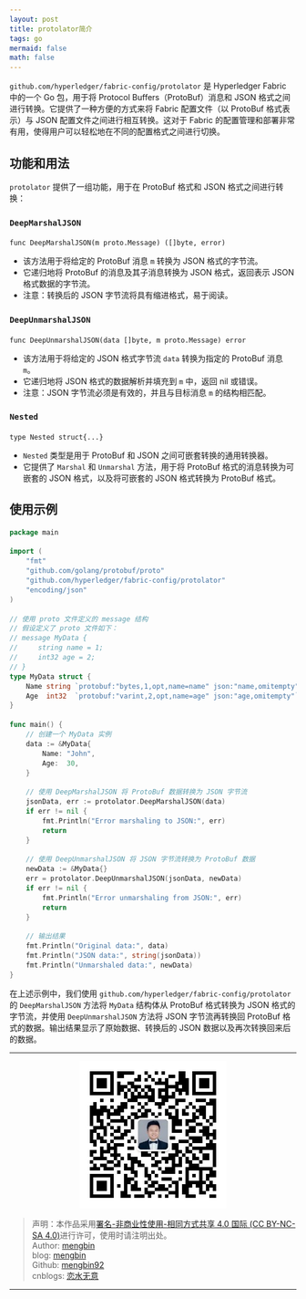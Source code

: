 ```yaml
---
layout: post
title: protolator简介
tags: go
mermaid: false
math: false
---  
```


`github.com/hyperledger/fabric-config/protolator` 是 Hyperledger Fabric 中的一个 Go 包，用于将 Protocol Buffers（ProtoBuf）消息和 JSON 格式之间进行转换。它提供了一种方便的方式来将 Fabric 配置文件（以 ProtoBuf 格式表示）与 JSON 配置文件之间进行相互转换。这对于 Fabric 的配置管理和部署非常有用，使得用户可以轻松地在不同的配置格式之间进行切换。

## 功能和用法

`protolator` 提供了一组功能，用于在 ProtoBuf 格式和 JSON 格式之间进行转换：

### `DeepMarshalJSON`

`func DeepMarshalJSON(m proto.Message) ([]byte, error)`

- 该方法用于将给定的 ProtoBuf 消息 `m` 转换为 JSON 格式的字节流。
- 它递归地将 ProtoBuf 的消息及其子消息转换为 JSON 格式，返回表示 JSON 格式数据的字节流。
- 注意：转换后的 JSON 字节流将具有缩进格式，易于阅读。

### `DeepUnmarshalJSON`

`func DeepUnmarshalJSON(data []byte, m proto.Message) error`

- 该方法用于将给定的 JSON 格式字节流 `data` 转换为指定的 ProtoBuf 消息 `m`。
- 它递归地将 JSON 格式的数据解析并填充到 `m` 中，返回 nil 或错误。
- 注意：JSON 字节流必须是有效的，并且与目标消息 `m` 的结构相匹配。

### `Nested`

`type Nested struct{...}`

- `Nested` 类型是用于 ProtoBuf 和 JSON 之间可嵌套转换的通用转换器。
- 它提供了 `Marshal` 和 `Unmarshal` 方法，用于将 ProtoBuf 格式的消息转换为可嵌套的 JSON 格式，以及将可嵌套的 JSON 格式转换为 ProtoBuf 格式。

## 使用示例

```go
package main

import (
	"fmt"
	"github.com/golang/protobuf/proto"
	"github.com/hyperledger/fabric-config/protolator"
	"encoding/json"
)

// 使用 proto 文件定义的 message 结构
// 假设定义了 proto 文件如下：
// message MyData {
//     string name = 1;
//     int32 age = 2;
// }
type MyData struct {
	Name string `protobuf:"bytes,1,opt,name=name" json:"name,omitempty"`
	Age  int32  `protobuf:"varint,2,opt,name=age" json:"age,omitempty"`
}

func main() {
	// 创建一个 MyData 实例
	data := &MyData{
		Name: "John",
		Age:  30,
	}

	// 使用 DeepMarshalJSON 将 ProtoBuf 数据转换为 JSON 字节流
	jsonData, err := protolator.DeepMarshalJSON(data)
	if err != nil {
		fmt.Println("Error marshaling to JSON:", err)
		return
	}

	// 使用 DeepUnmarshalJSON 将 JSON 字节流转换为 ProtoBuf 数据
	newData := &MyData{}
	err = protolator.DeepUnmarshalJSON(jsonData, newData)
	if err != nil {
		fmt.Println("Error unmarshaling from JSON:", err)
		return
	}

	// 输出结果
	fmt.Println("Original data:", data)
	fmt.Println("JSON data:", string(jsonData))
	fmt.Println("Unmarshaled data:", newData)
}
```

在上述示例中，我们使用 `github.com/hyperledger/fabric-config/protolator` 的 `DeepMarshalJSON` 方法将 `MyData` 结构体从 ProtoBuf 格式转换为 JSON 格式的字节流，并使用 `DeepUnmarshalJSON` 方法将 JSON 字节流再转换回 ProtoBuf 格式的数据。输出结果显示了原始数据、转换后的 JSON 数据以及再次转换回来后的数据。

---

<div align="center">
  <img src="../img/qrcode_wechat.jpg" alt="孟斯特">
</div>

> 声明：本作品采用[署名-非商业性使用-相同方式共享 4.0 国际 (CC BY-NC-SA 4.0)](https://creativecommons.org/licenses/by-nc-sa/4.0/deed.zh)进行许可，使用时请注明出处。  
> Author: [mengbin](mengbin1992@outlook.com)  
> blog: [mengbin](https://mengbin.top)  
> Github: [mengbin92](https://mengbin92.github.io/)  
> cnblogs: [恋水无意](https://www.cnblogs.com/lianshuiwuyi/)  

---
